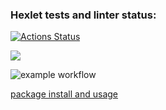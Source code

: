 ### Hexlet tests and linter status:
[![Actions Status](https://github.com/SergeyZubkov/frontend-project-lvl1/workflows/hexlet-check/badge.svg)](https://github.com/SergeyZubkov/frontend-project-lvl1/actions)

<a href="https://codeclimate.com/github/codeclimate/codeclimate/maintainability"><img src="https://api.codeclimate.com/v1/badges/a99a88d28ad37a79dbf6/maintainability" /></a>

![example workflow](https://github.com/SergeyZubkov/frontend-project-lvl1/actions/workflows/myWorkflow.yml/badge.svg)

[package install and usage](https://asciinema.org/a/0i3XShuVujOkMlvgY4byjY4ft)
